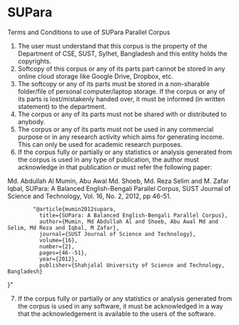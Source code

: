 # SUPara
Terms and Conditions to use of SUPara Parallel Corpus

1.	The user must understand that this corpus is the property of the Department of CSE, SUST, Sylhet, Bangladesh and this entity holds the copyrights.
2.	Softcopy of this corpus or any of its parts part cannot be stored in any online cloud storage like Google Drive, Dropbox, etc.
3.	The softcopy or any of its parts must be stored in a non-sharable folder/file of personal computer/laptop storage. If the corpus or any of its parts is lost/mistakenly handed over, it must be informed (in written statement) to the department.
4.	The corpus or any of its parts must not be shared with or distributed to anybody.
5.	The corpus or any of its parts must not be used in any commercial purpose or in any research activity which aims for generating income. This can only be used for academic research purposes.
6.	If the corpus fully or partially or any statistics or analysis generated from the corpus is used in any type of publication, the author must acknowledge in that publication or must refer the following paper:

Md. Abdullah Al Mumin, Abu Awal Md. Shoeb, Md. Reza Selim and M. Zafar Iqbal, SUPara: A Balanced English-Bengali Parallel Corpus, SUST Journal of Science and Technology, Vol. 16, No. 2, 2012, pp 46-51.

            "@article{mumin2012supara,
              title={SUPara: A Balanced English-Bengali Parallel Corpus},
              author={Mumin, Md Abdullah Al and Shoeb, Abu Awal Md and Selim, Md Reza and Iqbal, M Zafar},
              journal={SUST Journal of Science and Technology},
              volume={16},
              number={2},
              pages={46--51},
              year={2012},
              publisher={Shahjalal University of Science and Technology, Bangladesh}
}"

7.	If the corpus fully or partially or any statistics or analysis generated from the corpus is used in any software, it must be acknowledged in a way that the acknowledgement is available to the users of the software.

